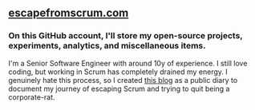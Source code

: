 ## [escapefromscrum.com](https://escapefromscrum.com)

### On this GitHub account, I'll store my open-source projects, experiments, analytics, and miscellaneous items.

I'm a Senior Software Engineer with around 10y of experience. I still love coding, but working in Scrum has completely drained my energy. I genuinely hate this process, so I created [this blog](https://escapefromscrum.com) as a public diary to document my journey of escaping Scrum and trying to quit being a corporate-rat.


